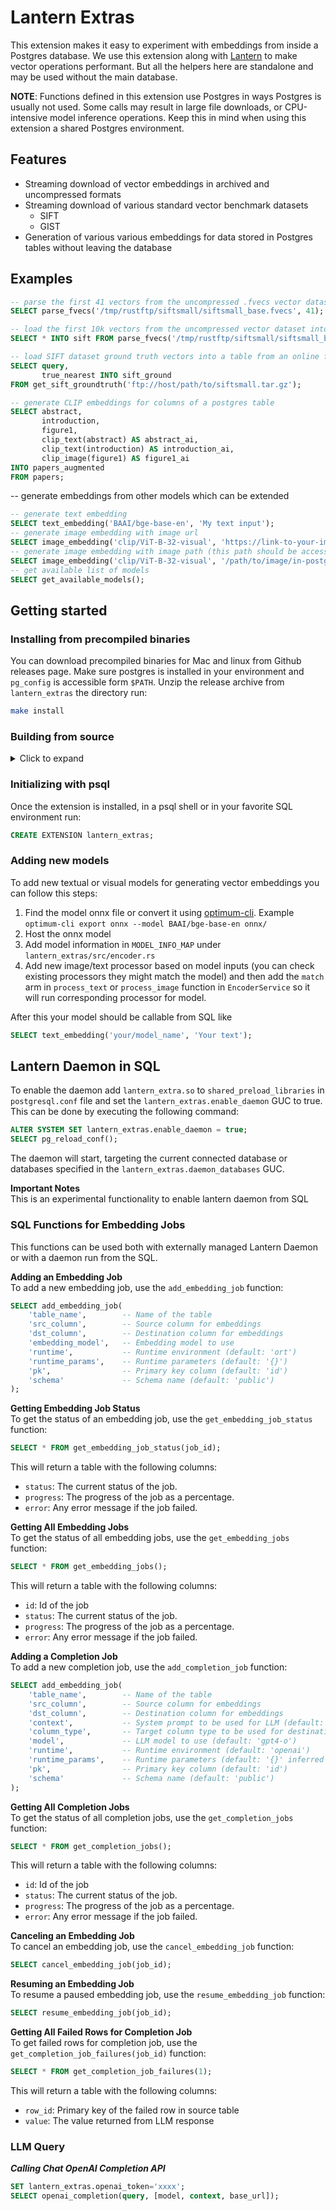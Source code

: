# Lantern Extras

This extension makes it easy to experiment with embeddings from inside a Postgres database. We use this extension along with [Lantern](https://github.com/lanterndata/lantern) to make vector operations performant. But all the helpers here are standalone and may be used without the main database.

**NOTE**: Functions defined in this extension use Postgres in ways Postgres is usually not used.
Some calls may result in large file downloads, or CPU-intensive model inference operations. Keep this in mind when using this extension a shared Postgres environment.

## Features

- Streaming download of vector embeddings in archived and uncompressed formats
- Streaming download of various standard vector benchmark datasets
  - SIFT
  - GIST
- Generation of various various embeddings for data stored in Postgres tables without leaving the database

## Examples

```sql
-- parse the first 41 vectors from the uncompressed .fvecs vector dataset on server machine
SELECT parse_fvecs('/tmp/rustftp/siftsmall/siftsmall_base.fvecs', 41);

-- load the first 10k vectors from the uncompressed vector dataset into a table named sift
SELECT * INTO sift FROM parse_fvecs('/tmp/rustftp/siftsmall/siftsmall_base.fvecs', 10000);

-- load SIFT dataset ground truth vectors into a table from an online ftp archive
SELECT query,
       true_nearest INTO sift_ground
FROM get_sift_groundtruth('ftp://host/path/to/siftsmall.tar.gz');

-- generate CLIP embeddings for columns of a postgres table
SELECT abstract,
       introduction,
       figure1,
       clip_text(abstract) AS abstract_ai,
       clip_text(introduction) AS introduction_ai,
       clip_image(figure1) AS figure1_ai
INTO papers_augmented
FROM papers;

```

-- generate embeddings from other models which can be extended

```sql
-- generate text embedding
SELECT text_embedding('BAAI/bge-base-en', 'My text input');
-- generate image embedding with image url
SELECT image_embedding('clip/ViT-B-32-visual', 'https://link-to-your-image');
-- generate image embedding with image path (this path should be accessible from postgres server)
SELECT image_embedding('clip/ViT-B-32-visual', '/path/to/image/in-postgres-server');
-- get available list of models
SELECT get_available_models();
```

## Getting started

### Installing from precompiled binaries

You can download precompiled binaries for Mac and linux from Github releases page.
Make sure postgres is installed in your environment and `pg_config` is accessible form `$PATH`. Unzip the release archive from `lantern_extras` the directory run:

```bash
make install
```

### Building from source

<details>
<summary> Click to expand</summary>

You should have onnxruntime in your system in order to run the extension.
You can download the `onnxruntime` binary realease from GitHub https://github.com/microsoft/onnxruntime/releases/tag/v1.16.1 and place it somewhere in your system (e.g. /usr/lib/onnxruntime)

Then you should export these 2 environment variables

```bash
export ORT_STRATEGY=system
export ORT_DYLIB_PATH=/usr/local/lib/onnxruntime/lib/libonnxruntime.so
```

In some systems you will need to specify `dlopen` search path, so the extension could load `ort` inside postgres.

To do that create a file `/etc/ld.so.conf.d/onnx.conf` with content `/usr/local/lib/onnxruntime/lib` and run `ldconfig`

This extension is written in Rust so requires Rust toolchain. Make sure Rust toolchain is installed before continuing
The extension also uses `pgrx`. If pgrx is not already installed, use the following commands to install it:

```
#install pgrx prerequisites
sudo apt install pkg-config libssl-dev zlib1g-dev libreadline-dev
sudo apt-get install clang

#install pgrx itself
cargo install --locked cargo-pgrx --version 0.11.3
cargo pgrx init --pg15 $(which pg_config)
```

Then, you can run the extension under development with the following

```bash
cargo pgrx run --package lantern_extras # runs in a testing environment
```

To package the extension run

```bash
cargo pgrx package --package lantern_extras
```

To install the extension run

```bash
cargo pgrx install --release --pg-config /usr/bin/pg_config --package lantern_extras
```
 
</details>

### Initializing with psql

Once the extension is installed, in a psql shell or in your favorite SQL environment run:

```sql
CREATE EXTENSION lantern_extras;
```

### Adding new models

To add new textual or visual models for generating vector embeddings you can follow this steps:

1. Find the model onnx file or convert it using [optimum-cli](https://huggingface.co/docs/transformers/serialization). Example `optimum-cli export onnx --model BAAI/bge-base-en onnx/`
2. Host the onnx model
3. Add model information in `MODEL_INFO_MAP` under `lantern_extras/src/encoder.rs`
4. Add new image/text processor based on model inputs (you can check existing processors they might match the model) and then add the `match` arm in `process_text` or `process_image` function in `EncoderService` so it will run corresponding processor for model.

After this your model should be callable from SQL like

```sql
SELECT text_embedding('your/model_name', 'Your text');
```

## Lantern Daemon in SQL
To enable the daemon add `lantern_extra.so` to `shared_preload_libraries` in `postgresql.conf` file and set the `lantern_extras.enable_daemon` GUC to true. This can be done by executing the following command:

```sql
ALTER SYSTEM SET lantern_extras.enable_daemon = true;
SELECT pg_reload_conf();
```
The daemon will start, targeting the current connected database or databases specified in the `lantern_extras.daemon_databases` GUC.

**Important Notes**  
This is an experimental functionality to enable lantern daemon from SQL

### SQL Functions for Embedding Jobs
This functions can be used both with externally managed Lantern Daemon or with a daemon run from the SQL.

**Adding an Embedding Job**  
To add a new embedding job, use the `add_embedding_job` function:

```sql
SELECT add_embedding_job(
    'table_name',        -- Name of the table
    'src_column',        -- Source column for embeddings
    'dst_column',        -- Destination column for embeddings
    'embedding_model',   -- Embedding model to use
    'runtime',           -- Runtime environment (default: 'ort')
    'runtime_params',    -- Runtime parameters (default: '{}')
    'pk',                -- Primary key column (default: 'id')
    'schema'             -- Schema name (default: 'public')
);
```

**Getting Embedding Job Status**  
To get the status of an embedding job, use the `get_embedding_job_status` function:

```sql
SELECT * FROM get_embedding_job_status(job_id);
```
This will return a table with the following columns:

- `status`: The current status of the job.
- `progress`: The progress of the job as a percentage.
- `error`: Any error message if the job failed.

**Getting All Embedding Jobs**  
To get the status of all embedding jobs, use the `get_embedding_jobs` function:

```sql
SELECT * FROM get_embedding_jobs();

```
This will return a table with the following columns:

- `id`: Id of the job
- `status`: The current status of the job.
- `progress`: The progress of the job as a percentage.
- `error`: Any error message if the job failed.

**Adding a Completion Job**  
To add a new completion job, use the `add_completion_job` function:

```sql
SELECT add_embedding_job(
    'table_name',        -- Name of the table
    'src_column',        -- Source column for embeddings
    'dst_column',        -- Destination column for embeddings
    'context',           -- System prompt to be used for LLM (default: lantern_extras.completion_context GUC)
    'column_type',       -- Target column type to be used for destination (default: TEXT)
    'model',             -- LLM model to use (default: 'gpt4-o')
    'runtime',           -- Runtime environment (default: 'openai')
    'runtime_params',    -- Runtime parameters (default: '{}' inferred from GUC variables)
    'pk',                -- Primary key column (default: 'id')
    'schema'             -- Schema name (default: 'public')
);
```

**Getting All Completion Jobs**  
To get the status of all completion jobs, use the `get_completion_jobs` function:

```sql
SELECT * FROM get_completion_jobs();

```
This will return a table with the following columns:

- `id`: Id of the job
- `status`: The current status of the job.
- `progress`: The progress of the job as a percentage.
- `error`: Any error message if the job failed.

**Canceling an Embedding Job**  
To cancel an embedding job, use the `cancel_embedding_job` function:

```sql
SELECT cancel_embedding_job(job_id);
```

**Resuming an Embedding Job**  
To resume a paused embedding job, use the `resume_embedding_job` function:

```sql
SELECT resume_embedding_job(job_id);
```

**Getting All Failed Rows for Completion Job**  
To get failed rows for completion job, use the `get_completion_job_failures(job_id)` function:

```sql
SELECT * FROM get_completion_job_failures(1);

```
This will return a table with the following columns:

- `row_id`: Primary key of the failed row in source table
- `value`: The value returned from LLM response

### LLM Query

***Calling Chat OpenAI Completion API***
```sql
SET lantern_extras.openai_token='xxxx';
SELECT openai_completion(query, [model, context, base_url]);
```
